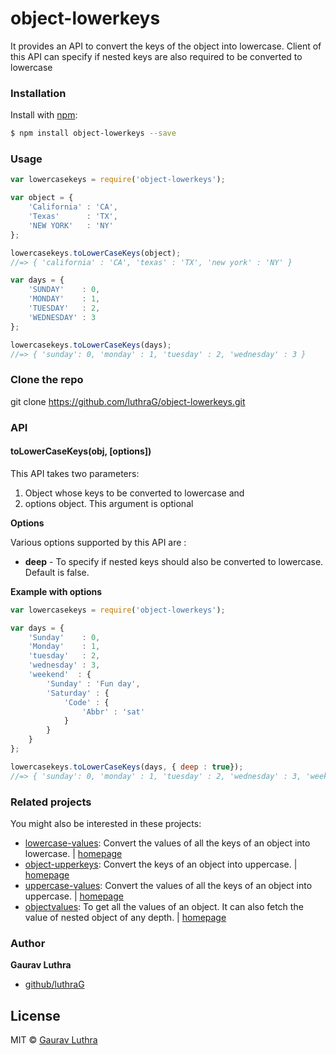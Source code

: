 # object-lowerkeys
It provides an API to convert the keys of the object into lowercase. Client of this API can specify if nested keys are also required to be converted to lowercase

### Installation

Install with [npm](https://www.npmjs.com/):

```sh
$ npm install object-lowerkeys --save
```

### Usage

```javascript
var lowercasekeys = require('object-lowerkeys');

var object = {
    'California' : 'CA',
    'Texas'      : 'TX',
    'NEW YORK'   : 'NY' 
};

lowercasekeys.toLowerCaseKeys(object);
//=> { 'california' : 'CA', 'texas' : 'TX', 'new york' : 'NY' }

var days = {
    'SUNDAY'    : 0,
    'MONDAY'    : 1,
    'TUESDAY'   : 2,
    'WEDNESDAY' : 3
};

lowercasekeys.toLowerCaseKeys(days);
//=> { 'sunday': 0, 'monday' : 1, 'tuesday' : 2, 'wednesday' : 3 }

```

### Clone the repo

git clone https://github.com/luthraG/object-lowerkeys.git

### API

#### toLowerCaseKeys(obj, [options])

This API takes two parameters:
1. Object whose keys to be converted to lowercase and
2. options object. This argument is optional


**Options**

Various options supported by this API are :
- **deep** - To specify if nested keys should also be converted to lowercase. Default is false.

**Example with options**

```javascript
var lowercasekeys = require('object-lowerkeys');

var days = {
    'Sunday'    : 0,
    'Monday'    : 1,
    'tuesday'   : 2,
    'wednesday' : 3,
    'weekend'  : {
        'Sunday' : 'Fun day',
        'Saturday' : {
            'Code' : {
                'Abbr' : 'sat'
            }
        }
    }
};

lowercasekeys.toLowerCaseKeys(days, { deep : true});
//=> { 'sunday': 0, 'monday' : 1, 'tuesday' : 2, 'wednesday' : 3, 'weekend' : 'sunday' : 'Fun day', 'saturday' : { 'code' : { 'abbr' : 'sat' } } }

```

### Related projects

You might also be interested in these projects:

* [lowercase-values](https://www.npmjs.com/package/lowercase-values): Convert the values of all the keys of an object into lowercase. | [homepage](https://github.com/luthraG/lowercase-values.git)
* [object-upperkeys](https://www.npmjs.com/package/object-upperkeys): Convert the keys of an object into uppercase. | [homepage](https://github.com/luthraG/object-upperkeys.git)
* [uppercase-values](https://www.npmjs.com/package/uppercase-values): Convert the values of all the keys of an object into uppercase. | [homepage](https://github.com/luthraG/uppercase-values.git)
* [objectvalues](https://www.npmjs.com/package/objectvalues): To get all the values of an object. It can also fetch the value of nested object of any depth. | [homepage](https://github.com/luthraG/objectvalues.git)

### Author

**Gaurav Luthra**

* [github/luthraG](https://github.com/luthraG)

## License

MIT © [Gaurav Luthra](luthra.zenith@gmail.com)
